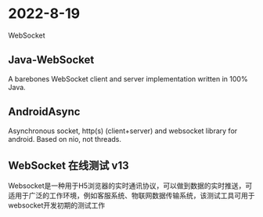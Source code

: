 # 2022-8-19

WebSocket

## Java-WebSocket

A barebones WebSocket client and server implementation written in 100% Java.

[](https://github.com/TooTallNate/Java-WebSocket)

## AndroidAsync

Asynchronous socket, http(s) (client+server) and websocket library for android. Based on nio, not
threads.

[](https://github.com/koush/AndroidAsync)

## WebSocket 在线测试 v13

Websocket是一种用于H5浏览器的实时通讯协议，可以做到数据的实时推送，可适用于广泛的工作环境，例如客服系统、物联网数据传输系统，该测试工具可用于websocket开发初期的测试工作

[](http://www.websocket-test.com/)